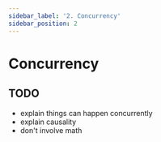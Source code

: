 ```yaml
---
sidebar_label: '2. Concurrency'
sidebar_position: 2
---
```


# Concurrency

## TODO
- explain things can happen concurrently
- explain causality
- don't involve math